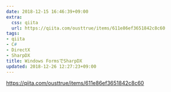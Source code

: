 ```yaml
---
date: 2018-12-15 16:46:39+09:00
extra:
  css: qiita
  url: https://qiita.com/ousttrue/items/611e86ef3651842c8c60
tags:
- qiita
- C#
- DirectX
- SharpDX
title: Windows FormsでSharpDX
updated: 2018-12-26 12:27:23+09:00
---
```


<https://qiita.com/ousttrue/items/611e86ef3651842c8c60>
